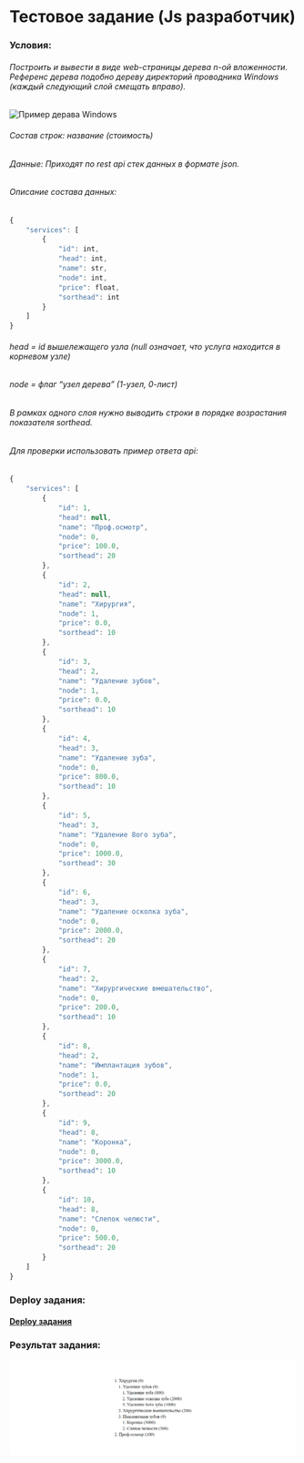 # Тестовое задание (Js разработчик)
### Условия:

###### Построить и вывести в виде web-страницы дерева n-ой вложенности. Референс дерева подобно дереву директорий проводника Windows (каждый следующий слой смещать вправо). 
![Пример дерава Windows](https://github.com/sashadev86/my-img/blob/main/windows-tree.png?raw=true "Пример дерава Windows")

###### Состав строк: название (стоимость)
###### Данные: Приходят по rest api стек данных в формате json.
###### Описание состава данных:

```javascript
{
    "services": [
        {
            "id": int,
            "head": int,
            "name": str,
            "node": int,
            "price": float,
            "sorthead": int
        }
    ]
}
```

###### head = id вышележащего узла (null означает, что услуга находится в корневом узле)
###### node = флаг “узел дерева” (1-узел, 0-лист)
###### В рамках одного слоя нужно выводить строки в порядке возрастания показателя sorthead.
###### Для проверки использовать пример ответа api:

```javascript
{
    "services": [
        {
            "id": 1,
            "head": null,
            "name": "Проф.осмотр",
            "node": 0,
            "price": 100.0,
            "sorthead": 20
        },
        {
            "id": 2,
            "head": null,
            "name": "Хирургия",
            "node": 1,
            "price": 0.0,
            "sorthead": 10
        },
        {
            "id": 3,
            "head": 2,
            "name": "Удаление зубов",
            "node": 1,
            "price": 0.0,
            "sorthead": 10
        },
        {
            "id": 4,
            "head": 3,
            "name": "Удаление зуба",
            "node": 0,
            "price": 800.0,
            "sorthead": 10
        },
        {
            "id": 5,
            "head": 3,
            "name": "Удаление 8ого зуба",
            "node": 0,
            "price": 1000.0,
            "sorthead": 30
        },
        {
            "id": 6,
            "head": 3,
            "name": "Удаление осколка зуба",
            "node": 0,
            "price": 2000.0,
            "sorthead": 20
        },
        {
            "id": 7,
            "head": 2,
            "name": "Хирургические вмешательство",
            "node": 0,
            "price": 200.0,
            "sorthead": 10
        },
        {
            "id": 8,
            "head": 2,
            "name": "Имплантация зубов",
            "node": 1,
            "price": 0.0,
            "sorthead": 20
        },
        {
            "id": 9,
            "head": 8,
            "name": "Коронка",
            "node": 0,
            "price": 3000.0,
            "sorthead": 10
        },
        {
            "id": 10,
            "head": 8,
            "name": "Слепок челюсти",
            "node": 0,
            "price": 500.0,
            "sorthead": 20
        }
    ]
}
```
### Deploy задания:
#### [Deploy задания](https://sashadev86.github.io/test-LiaiL-js-developer/ "Deploy задания")

### Результат задания:
[![My cv](https://github.com/BANDITOS86/my-img/blob/main/result.png?raw=true)](https://sashadev86.github.io/test-LiaiL-js-developer/)
